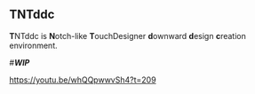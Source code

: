 TNTddc---**T**NTddc is **N**otch-like **T**ouchDesigner **d**ownward **d**esign **c**reation environment.#***WIP***https://youtu.be/whQQpwwvSh4?t=209